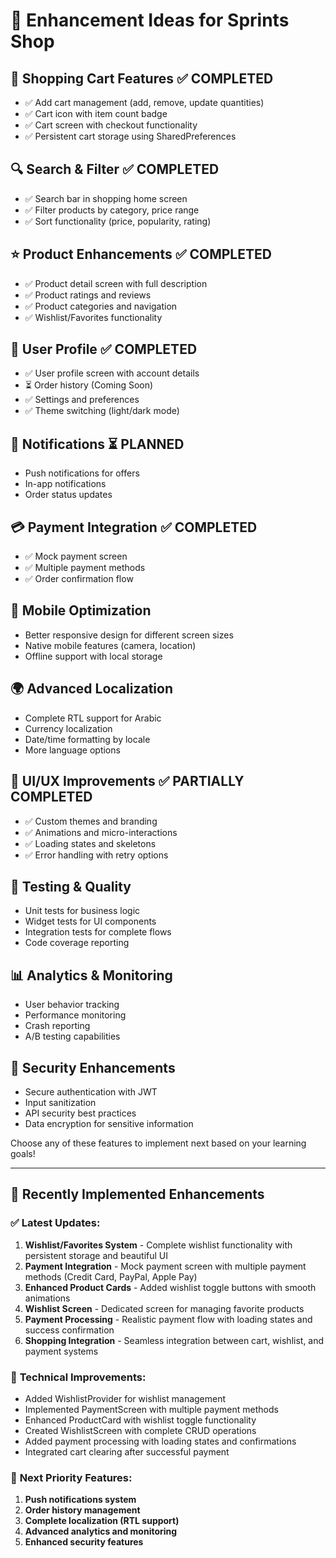 # 🚀 Enhancement Ideas for Sprints Shop

## 🛒 **Shopping Cart Features** ✅ COMPLETED
- ✅ Add cart management (add, remove, update quantities)
- ✅ Cart icon with item count badge
- ✅ Cart screen with checkout functionality
- ✅ Persistent cart storage using SharedPreferences

## 🔍 **Search & Filter** ✅ COMPLETED
- ✅ Search bar in shopping home screen
- ✅ Filter products by category, price range
- ✅ Sort functionality (price, popularity, rating)

## ⭐ **Product Enhancements** ✅ COMPLETED
- ✅ Product detail screen with full description
- ✅ Product ratings and reviews
- ✅ Product categories and navigation
- ✅ Wishlist/Favorites functionality

## 👤 **User Profile** ✅ COMPLETED
- ✅ User profile screen with account details
- ⏳ Order history (Coming Soon)
- ✅ Settings and preferences
- ✅ Theme switching (light/dark mode)

## 🔔 **Notifications** ⏳ PLANNED
- Push notifications for offers
- In-app notifications
- Order status updates

## 💳 **Payment Integration** ✅ COMPLETED
- ✅ Mock payment screen
- ✅ Multiple payment methods
- ✅ Order confirmation flow

## 📱 **Mobile Optimization**
- Better responsive design for different screen sizes
- Native mobile features (camera, location)
- Offline support with local storage

## 🌍 **Advanced Localization**
- Complete RTL support for Arabic
- Currency localization
- Date/time formatting by locale
- More language options

## 🎨 **UI/UX Improvements** ✅ PARTIALLY COMPLETED
- ✅ Custom themes and branding
- ✅ Animations and micro-interactions
- ✅ Loading states and skeletons
- ✅ Error handling with retry options

## 🧪 **Testing & Quality**
- Unit tests for business logic
- Widget tests for UI components
- Integration tests for complete flows
- Code coverage reporting

## 📊 **Analytics & Monitoring**
- User behavior tracking
- Performance monitoring
- Crash reporting
- A/B testing capabilities

## 🔐 **Security Enhancements**
- Secure authentication with JWT
- Input sanitization
- API security best practices
- Data encryption for sensitive information

Choose any of these features to implement next based on your learning goals!

---

## 🎉 **Recently Implemented Enhancements**

### ✅ **Latest Updates:**
1. **Wishlist/Favorites System** - Complete wishlist functionality with persistent storage and beautiful UI
2. **Payment Integration** - Mock payment screen with multiple payment methods (Credit Card, PayPal, Apple Pay)
3. **Enhanced Product Cards** - Added wishlist toggle buttons with smooth animations
4. **Wishlist Screen** - Dedicated screen for managing favorite products
5. **Payment Processing** - Realistic payment flow with loading states and success confirmation
6. **Shopping Integration** - Seamless integration between cart, wishlist, and payment systems

### 🔧 **Technical Improvements:**
- Added WishlistProvider for wishlist management
- Implemented PaymentScreen with multiple payment methods
- Enhanced ProductCard with wishlist toggle functionality
- Created WishlistScreen with complete CRUD operations
- Added payment processing with loading states and confirmations
- Integrated cart clearing after successful payment

### 🎯 **Next Priority Features:**
1. **Push notifications system**
2. **Order history management**
3. **Complete localization (RTL support)**
4. **Advanced analytics and monitoring**
5. **Enhanced security features**

